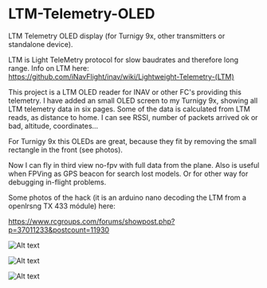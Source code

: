# LTM-Telemetry-OLED
LTM Telemetry OLED  display (for Turnigy 9x, other transmitters or standalone device).

LTM is Light TeleMetry protocol for slow baudrates and therefore long range. Info on LTM here: https://github.com/iNavFlight/inav/wiki/Lightweight-Telemetry-(LTM)

This project is a  LTM OLED reader for INAV or other FC's providing this telemetry. I have added an small OLED screen to my Turnigy 9x, showing all LTM telemetry data in six pages. Some of the data is calculated from LTM reads, as distance to home. I can see RSSI, number of packets arrived ok or bad, altitude, coordinates...

For Turnigy 9x this OLEDs are great, because they fit by removing the small rectangle in the front (see photos).

Now I can fly in third view no-fpv with full data from the plane. Also is useful when FPVing as GPS beacon for search lost models. Or for other way for debugging in-flight problems.

Some photos of the hack (it is an arduino nano decoding the LTM from a openlrsng TX 433 módule) here:

https://www.rcgroups.com/forums/showpost.php?p=37011233&postcount=11930



![Alt text](https://s1.postimg.org/cu9aul53z/IMG_20170303_161406.jpg)


![Alt text](https://s1.postimg.org/i4e9lvpcv/IMG_20170303_160109.jpg)


![Alt text](https://s1.postimg.org/wwedzh5wf/IMG_20170303_154720.jpg)








